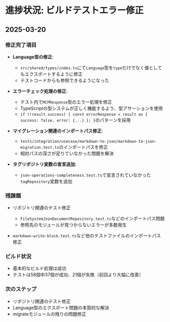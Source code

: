 # 進捗状況: ビルドテストエラー修正

## 2025-03-20
### 修正完了項目
- **Language型の修正**:
  - `src/shared/types/index.ts`にて`Language`型を`type`だけでなく値としてもエクスポートするように修正
  - テストコードからも参照できるようになった

- **エラーチェック処理の修正**:
  - テスト内で`MCPResponse`型のエラー処理を修正
  - TypeScriptの型システムが正しく機能するよう、型アサーションを使用
  - `if (!result.success) { const errorResponse = result as { success: false, error: {...} }; }`のパターンを採用

- **マイグレーション関連のインポートパス修正**:
  - `tests/integration/usecase/markdown-to-json/markdown-to-json-migration.test.ts`のインポートパスを修正
  - 相対パスの深さが足りていなかった問題を解決

- **タグリポジトリ変数の宣言追加**:
  - `json-operations-completeness.test.ts`で宣言されていなかった`tagRepository`変数を追加
  
### 残課題
- リポジトリ関連のテスト修正
  - `FileSystemJsonDocumentRepository.test.ts`などのインポートパス問題
  - 参照先のモジュールが見つからないエラーが多数発生

- `markdown-write-block.test.ts`など他のテストファイルのインポートパス修正

### ビルド状況
- 基本的なビルド処理は成功
- テストは58個中37個が成功、21個が失敗（前回より大幅に改善）

### 次のステップ
- リポジトリ関連のテスト修正
- Language型のエクスポート問題の本質的な解決
- migrateモジュールの残りの問題修正
